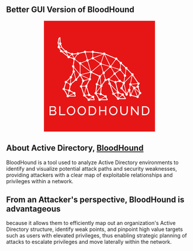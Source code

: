 ## Better GUI Version of BloodHound

<a href="https://github.com/pxcs/BlackMarlinExec/"><p align="center">
<img width="300" height="300" src="/bin/lang/BloodHound.png">
</p></a>

## About Active Directory, [BloodHound](https://book.hacktricks.xyz/windows-hardening/active-directory-methodology/bloodhound)
BloodHound is a tool used to analyze Active Directory environments to identify and visualize potential attack paths and security weaknesses, providing attackers with a clear map of exploitable relationships and privileges within a network.<br>

## From an Attacker's perspective, BloodHound is advantageous 
because it allows them to efficiently map out an organization's Active Directory structure, identify weak points, and pinpoint high value targets such as users with elevated privileges, thus enabling strategic planning of attacks to escalate privileges and move laterally within the network.<br>
